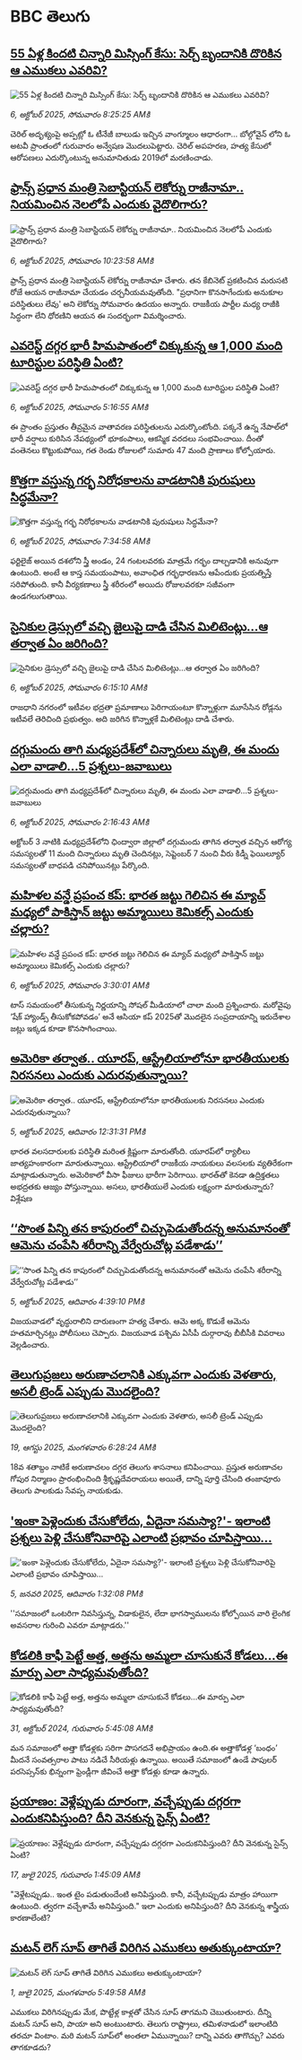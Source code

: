 # BBC తెలుగు## [55 ఏళ్ల కిందటి చిన్నారి మిస్సింగ్ కేసు:  సెర్చ్ బృందానికి దొరికిన ఆ ఎముకలు ఎవరివి?](https://www.bbc.com/telugu/articles/cwynzeyk3kzo?at_medium=RSS&at_campaign=rss?at_campaign=githubrss)![55 ఏళ్ల కిందటి చిన్నారి మిస్సింగ్ కేసు:  సెర్చ్ బృందానికి దొరికిన ఆ ఎముకలు ఎవరివి?](https://ichef.bbci.co.uk/ace/ws/240/cpsprodpb/fdf3/live/a9729680-a283-11f0-8255-dda89af0baef.jpg)_6, అక్టోబర్ 2025, సోమవారం 8:25:25 AMకి_చెరిల్ అదృశ్యంపై అప్పట్లో ఓ టీనేజీ బాలుడు ఇచ్చిన వాంగ్మూలం ఆధారంగా... బోల్గోవైన్ లోని ఓ అటవీ ప్రాంతంలో గురువారం అన్వేషణ మొదలుపెట్టారు.
చెరిల్ అపహరణ, హత్య కేసులో ఆరోపణలు ఎదుర్కొంటున్న అనుమానితుడు 2019లో మరణించాడు.## [ఫ్రాన్స్ ప్రధాన మంత్రి సెబాస్టియన్ లెకోర్ను రాజీనామా.. నియమించిన నెలలోపే ఎందుకు వైదొలిగారు?](https://www.bbc.com/telugu/articles/cy85zq2gqqyo?at_medium=RSS&at_campaign=rss?at_campaign=githubrss)![ఫ్రాన్స్ ప్రధాన మంత్రి సెబాస్టియన్ లెకోర్ను రాజీనామా.. నియమించిన నెలలోపే ఎందుకు వైదొలిగారు?](https://ichef.bbci.co.uk/ace/ws/240/cpsprodpb/1d1a/live/7a011870-a29e-11f0-94eb-2d0a64a6f1c0.jpg)_6, అక్టోబర్ 2025, సోమవారం 10:23:58 AMకి_ఫ్రాన్స్ ప్రధాన మంత్రి సెబాస్టియన్ లెకోర్ను రాజీనామా చేశారు. తన కేబినెట్ ప్రకటించిన మరుసటి రోజే ఆయన రాజీనామా చేయడం చర్చనీయమవుతోంది.
"ప్రధానిగా కొనసాగేందుకు అనుకూల పరిస్థితులు లేవు' అని లెకోర్ను సోమవారం ఉదయం అన్నారు. రాజకీయ పార్టీల మధ్య రాజీకి సిద్ధంగా లేని ధోరణిని ఆయన ఈ సందర్భంగా విమర్శించారు.## [ఎవరెస్ట్‌ దగ్గర భారీ హిమపాతంలో  చిక్కుకున్న ఆ 1,000 మంది టూరిస్టుల పరిస్థితి ఏంటి? ](https://www.bbc.com/telugu/articles/c75q0wl40yro?at_medium=RSS&at_campaign=rss?at_campaign=githubrss)![ఎవరెస్ట్‌ దగ్గర భారీ హిమపాతంలో  చిక్కుకున్న ఆ 1,000 మంది టూరిస్టుల పరిస్థితి ఏంటి? ](https://ichef.bbci.co.uk/ace/ws/240/cpsprodpb/29dc/live/c2eb5820-a267-11f0-853c-35a5f07af93d.jpg)_6, అక్టోబర్ 2025, సోమవారం 5:16:55 AMకి_ఈ ప్రాంతం ప్రస్తుతం తీవ్రమైన వాతావరణ పరిస్థితులను ఎదుర్కొంటోంది. పక్కనే ఉన్న నేపాల్‌లో భారీ వర్షాలు కురిసిన నేపథ్యంలో భూకంపాలు, ఆకస్మిక వరదలు సంభవించాయి. దీంతో వంతెనలు కొట్టుకుపోయి, గత రెండు రోజులలో సుమారు 47 మంది ప్రాణాలు కోల్పోయారు.## [కొత్తగా వస్తున్న గర్భ నిరోధకాలను వాడటానికి పురుషులు సిద్ధమేనా?](https://www.bbc.com/telugu/articles/cre5r8qwzjqo?at_medium=RSS&at_campaign=rss?at_campaign=githubrss)![కొత్తగా వస్తున్న గర్భ నిరోధకాలను వాడటానికి పురుషులు సిద్ధమేనా?](https://ichef.bbci.co.uk/ace/ws/240/cpsprodpb/f2e3/live/91c85320-a27a-11f0-8750-8f7dd5d5d150.jpg)_6, అక్టోబర్ 2025, సోమవారం 7:34:58 AMకి_ఫర్టిలైజ్ అయిన దశలోని స్త్రీ అండం, 24 గంటలవరకు మాత్రమే గర్భం దాల్చడానికి అనువుగా ఉంటుంది. అంటే ఆ కాస్త సమయంపాటు, అవాంఛిత గర్భధారణను ఆపేందుకు ప్రయత్నిస్తే సరిపోతుంది. కానీ వీర్యకణాలు స్త్రీ శరీరంలో అయిదు రోజులవరకూ సజీవంగా ఉండగలుగుతాయి.## [సైనికుల డ్రెస్సులో వచ్చి జైలుపై దాడి చేసిన మిలిటెంట్లు...ఆ తర్వాత ఏం జరిగింది?](https://www.bbc.com/telugu/articles/c80g4v484k0o?at_medium=RSS&at_campaign=rss?at_campaign=githubrss)![సైనికుల డ్రెస్సులో వచ్చి జైలుపై దాడి చేసిన మిలిటెంట్లు...ఆ తర్వాత ఏం జరిగింది?](https://ichef.bbci.co.uk/ace/ws/240/cpsprodpb/6636/live/ffaa55d0-a272-11f0-a0ee-918eb0c3b906.jpg)_6, అక్టోబర్ 2025, సోమవారం 6:15:10 AMకి_రాజధాని నగరంలో ఇటీవల భద్రతా ప్రమాణాలు పెరిగాయంటూ కొన్నాళ్లుగా మూసేసిన రోడ్లను ఇటీవలే తెరిచింది ప్రభుత్వం. అది జరిగిన కొన్నాళ్లకే మిలిటెంట్లు దాడి చేశారు.## [దగ్గుమందు తాగి మధ్యప్రదేశ్‌లో చిన్నారులు మృతి, ఈ మందు ఎలా వాడాలి...5 ప్రశ్నలు-జవాబులు](https://www.bbc.com/telugu/articles/cwy8l7p3l01o?at_medium=RSS&at_campaign=rss?at_campaign=githubrss)![దగ్గుమందు తాగి మధ్యప్రదేశ్‌లో చిన్నారులు మృతి, ఈ మందు ఎలా వాడాలి...5 ప్రశ్నలు-జవాబులు](https://ichef.bbci.co.uk/ace/ws/240/cpsprodpb/4a90/live/7c6db8a0-a20f-11f0-928c-71dbb8619e94.jpg)_6, అక్టోబర్ 2025, సోమవారం 2:16:43 AMకి_అక్టోబర్ 3 నాటికి మధ్యప్రదేశ్‌లోని ఛింద్వారా జిల్లాలో దగ్గుమందు తాగిన తర్వాత వచ్చిన  ఆరోగ్య సమస్యలతో 11 మంది చిన్నారులు మృతి చెందినట్లు, సెప్టెంబర్ 7 నుంచి వీరు కిడ్నీ ఫెయిల్యూర్ సమస్యలతో బాధపడి చనిపోయినట్లు పేర్కొంది.## [మహిళల వన్డే ప్రపంచ కప్: భారత జట్టు గెలిచిన ఈ మ్యాచ్‌ మధ్యలో పాకిస్తాన్ జట్టు అమ్మాయిలు కెమికల్స్ ఎందుకు చల్లారు?](https://www.bbc.com/telugu/articles/cm28q7nvv31o?at_medium=RSS&at_campaign=rss?at_campaign=githubrss)![మహిళల వన్డే ప్రపంచ కప్: భారత జట్టు గెలిచిన ఈ మ్యాచ్‌ మధ్యలో పాకిస్తాన్ జట్టు అమ్మాయిలు కెమికల్స్ ఎందుకు చల్లారు?](https://ichef.bbci.co.uk/ace/standard/240/cpsprodpb/57a9/live/ff243e40-a264-11f0-928c-71dbb8619e94.jpg)_6, అక్టోబర్ 2025, సోమవారం 3:30:01 AMకి_టాస్ సమయంలో తీసుకున్న నిర్ణయాన్ని సోషల్ మీడియాలో చాలా మంది ప్రశ్నించారు. మరోవైపు ‘షేక్ హ్యాండ్స్ తీసుకోకపోవడం’ అనే ఆసియా కప్ 2025తో మొదలైన సంప్రదాయాన్ని ఇరుదేశాల జట్లు ఇక్కడ కూడా కొనసాగించాయి.## [అమెరికా తర్వాత.. యూరప్, ఆస్ట్రేలియాలోనూ భారతీయులకు నిరసనలు ఎందుకు ఎదురవుతున్నాయి? ](https://www.bbc.com/telugu/articles/crmerk7ppdro?at_medium=RSS&at_campaign=rss?at_campaign=githubrss)![అమెరికా తర్వాత.. యూరప్, ఆస్ట్రేలియాలోనూ భారతీయులకు నిరసనలు ఎందుకు ఎదురవుతున్నాయి? ](https://ichef.bbci.co.uk/ace/ws/240/cpsprodpb/b8e9/live/e938f720-a1e6-11f0-ab23-d127b1d8dfad.jpg)_5, అక్టోబర్ 2025, ఆదివారం 12:31:31 PMకి_భారత వలసదారులకు పరిస్థితి మరింత క్లిష్టంగా మారుతోంది. యూరప్‌లో ర్యాలీలు జాత్యహంకారంగా మారుతున్నాయి. ఆస్ట్రేలియాలో రాజకీయ నాయకులు వలసలకు వ్యతిరేకంగా మాట్లాడుతున్నారు. అమెరికాలో వీసా ఫీజులు భారీగా పెరిగాయి. భారత్‌తో కెనడా ఉద్రిక్తతలు అభద్రతకు ఆజ్యం పోస్తున్నాయి. అసలు, భారతీయులే ఎందుకు లక్ష్యంగా  మారుతున్నారు? విశ్లేషణ## [‘‘సొంత పిన్ని తన కాపురంలో చిచ్చుపెడుతోందన్న అనుమానంతో ఆమెను చంపేసి శరీరాన్ని వేర్వేరుచోట్ల పడేశాడు’’](https://www.bbc.com/telugu/articles/c3rv0e83l82o?at_medium=RSS&at_campaign=rss?at_campaign=githubrss)![‘‘సొంత పిన్ని తన కాపురంలో చిచ్చుపెడుతోందన్న అనుమానంతో ఆమెను చంపేసి శరీరాన్ని వేర్వేరుచోట్ల పడేశాడు’’](https://ichef.bbci.co.uk/ace/ws/240/cpsprodpb/b0ce/live/2ad1d1f0-a207-11f0-8dc2-df6a75d34b1c.jpg)_5, అక్టోబర్ 2025, ఆదివారం 4:39:10 PMకి_విజయవాడలో వృద్ధురాలిని దారుణంగా హత్య చేశారు. ఆమె అక్క కొడుకే ఆమెను హతమార్చినట్లు పోలీసులు చెప్పారు. విజయవాడ పశ్చిమ ఏసీపీ దుర్గారావు బీబీసీకి వివరాలు వెల్లడించారు.## [తెలుగుప్రజలు అరుణాచలానికి ఎక్కువగా ఎందుకు వెళతారు, అసలీ ట్రెండ్ ఎప్పుడు మొదలైంది? ](https://www.bbc.com/telugu/articles/c8jp32zrzxpo?at_medium=RSS&at_campaign=rss?at_campaign=githubrss)![తెలుగుప్రజలు అరుణాచలానికి ఎక్కువగా ఎందుకు వెళతారు, అసలీ ట్రెండ్ ఎప్పుడు మొదలైంది? ](https://ichef.bbci.co.uk/ace/ws/240/cpsprodpb/cf2d/live/01932bf0-7d85-11f0-98a0-956f61945264.jpg)_19, ఆగస్టు 2025, మంగళవారం 6:28:24 AMకి_18వ శతాబ్దం నాటికే అరుణాచలం దగ్గర తెలుగు శాసనాలు కనిపించాయి. ప్రస్తుత అరుణాచల గోపుర నిర్మాణం ప్రారంభించింది శ్రీకృష్ణదేవరాయలు అయితే, దాన్ని పూర్తి చేసింది తంజావూరు తెలుగు పాలకుడు సేవప్ప నాయకుడు.## ['ఇంకా పెళ్లెందుకు చేసుకోలేదు, ఏదైనా సమస్యా?'- ఇలాంటి ప్రశ్నలు పెళ్లి చేసుకోనివారిపై ఎలాంటి ప్రభావం చూపిస్తాయి... ](https://www.bbc.com/telugu/articles/cgq1w3lz7yyo?at_medium=RSS&at_campaign=rss?at_campaign=githubrss)!['ఇంకా పెళ్లెందుకు చేసుకోలేదు, ఏదైనా సమస్యా?'- ఇలాంటి ప్రశ్నలు పెళ్లి చేసుకోనివారిపై ఎలాంటి ప్రభావం చూపిస్తాయి... ](https://ichef.bbci.co.uk/ace/ws/240/cpsprodpb/f6de/live/72c94a60-cb3e-11ef-87df-d575b9a434a4.jpg)_5, జనవరి 2025, ఆదివారం 1:32:08 PMకి_''సమాజంలో ఒంటరిగా నివసిస్తున్న, విడాకులైన, లేదా భాగస్వాములను కోల్పోయిన వారి లైంగిక అవసరాల గురించి ఎవరూ మాట్లాడరు.''## [కోడలికి కాఫీ పెట్టే అత్త, అత్తను అమ్మలా చూసుకునే కోడలు...ఈ మార్పు ఎలా సాధ్యమవుతోంది?](https://www.bbc.com/telugu/articles/c1l41zl8el2o?at_medium=RSS&at_campaign=rss?at_campaign=githubrss)![కోడలికి కాఫీ పెట్టే అత్త, అత్తను అమ్మలా చూసుకునే కోడలు...ఈ మార్పు ఎలా సాధ్యమవుతోంది?](https://ichef.bbci.co.uk/ace/ws/240/cpsprodpb/2b61/live/9176a6d0-8b0e-11ef-a81b-b1eda9741da3.jpg)_31, అక్టోబర్ 2024, గురువారం 5:45:08 AMకి_మన సమాజంలో అత్తా కోడళ్లకు సరిగా పొసగదనే అభిప్రాయం ఉంది.ఈ అత్తాకోడళ్ల ‘బంధం’ మీదనే సంవత్సరాల పాటు నడిచే సీరియళ్లు ఉన్నాయి. అయితే సమాజంలో ఉండే పాపులర్ పరసెప్సన్‌కు భిన్నంగా ఫ్రెండ్లీగా జీవించే అత్తా కోడళ్లు కూడా ఉన్నారు.## [ప్రయాణం: వెళ్లేప్పుడు దూరంగా, వచ్చేప్పుడు దగ్గరగా ఎందుకనిపిస్తుంది? దీని వెనకున్న సైన్స్ ఏంటి?](https://www.bbc.com/telugu/articles/c0l4y727n1jo?at_medium=RSS&at_campaign=rss?at_campaign=githubrss)![ప్రయాణం: వెళ్లేప్పుడు దూరంగా, వచ్చేప్పుడు దగ్గరగా ఎందుకనిపిస్తుంది? దీని వెనకున్న సైన్స్ ఏంటి?](https://ichef.bbci.co.uk/ace/ws/240/cpsprodpb/054c/live/6957c010-62b0-11f0-8e78-11023c48a856.png)_17, జులై 2025, గురువారం 1:45:09 AMకి_"వెళ్లేటప్పుడు.. ఇంత టైం పడుతుందేంటి అనిపిస్తుంది. కానీ, వచ్చేటప్పుడు మాత్రం హాయిగా ఉంటుంది. త్వరగా వచ్చేశామే అనిపిస్తుంది." ఇలా ఎందుకు అనిపిస్తుంది? దీని వెనకున్న శాస్త్రీయ కారణాలేంటి?## [మటన్ లెగ్ సూప్ తాగితే విరిగిన ఎముకలు అతుక్కుంటాయా?](https://www.bbc.com/telugu/articles/c0l4g92j8kzo?at_medium=RSS&at_campaign=rss?at_campaign=githubrss)![మటన్ లెగ్ సూప్ తాగితే విరిగిన ఎముకలు అతుక్కుంటాయా?](https://ichef.bbci.co.uk/ace/ws/240/cpsprodpb/b31e/live/cce532c0-6d41-11f0-9462-bb509dc78127.jpg)_1, జులై 2025, మంగళవారం 5:49:58 AMకి_ఎముకలు విరిగినప్పుడు మేక, పొట్టేళ్ల కాళ్లతో చేసిన సూప్ తాగమని చెబుతుంటారు. దీన్ని మటన్ సూప్ అని, పాయా అని అంటుంటారు. తెలుగు రాష్ట్రాలు, తమిళనాడులో ఇలాంటిది తరచూ వింటాం. మరి మటన్ సూప్‌లో అంతలా ఏమున్నాయి? దాన్ని ఎవరు తాగొచ్చు? ఎవరు తాగకూడదు?